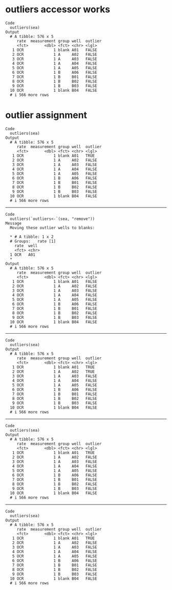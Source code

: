 # outliers accessor works

    Code
      outliers(sea)
    Output
      # A tibble: 576 x 5
         rate  measurement group well  outlier
         <fct>       <dbl> <fct> <chr> <lgl>  
       1 OCR             1 blank A01   FALSE  
       2 OCR             1 A     A02   FALSE  
       3 OCR             1 A     A03   FALSE  
       4 OCR             1 A     A04   FALSE  
       5 OCR             1 A     A05   FALSE  
       6 OCR             1 B     A06   FALSE  
       7 OCR             1 B     B01   FALSE  
       8 OCR             1 B     B02   FALSE  
       9 OCR             1 B     B03   FALSE  
      10 OCR             1 blank B04   FALSE  
      # i 566 more rows

# outlier assignment

    Code
      outliers(sea)
    Output
      # A tibble: 576 x 5
         rate  measurement group well  outlier
         <fct>       <dbl> <fct> <chr> <lgl>  
       1 OCR             1 blank A01   TRUE   
       2 OCR             1 A     A02   FALSE  
       3 OCR             1 A     A03   FALSE  
       4 OCR             1 A     A04   FALSE  
       5 OCR             1 A     A05   FALSE  
       6 OCR             1 B     A06   FALSE  
       7 OCR             1 B     B01   FALSE  
       8 OCR             1 B     B02   FALSE  
       9 OCR             1 B     B03   FALSE  
      10 OCR             1 blank B04   FALSE  
      # i 566 more rows

---

    Code
      outliers(`outliers<-`(sea, "remove"))
    Message
      Moving these outlier wells to blanks:
      
      * # A tibble: 1 x 2
      # Groups:   rate [1]
        rate  well 
        <fct> <chr>
      1 OCR   A01  
      * 
    Output
      # A tibble: 576 x 5
         rate  measurement group well  outlier
         <fct>       <dbl> <fct> <chr> <lgl>  
       1 OCR             1 blank A01   FALSE  
       2 OCR             1 A     A02   FALSE  
       3 OCR             1 A     A03   FALSE  
       4 OCR             1 A     A04   FALSE  
       5 OCR             1 A     A05   FALSE  
       6 OCR             1 B     A06   FALSE  
       7 OCR             1 B     B01   FALSE  
       8 OCR             1 B     B02   FALSE  
       9 OCR             1 B     B03   FALSE  
      10 OCR             1 blank B04   FALSE  
      # i 566 more rows

---

    Code
      outliers(sea)
    Output
      # A tibble: 576 x 5
         rate  measurement group well  outlier
         <fct>       <dbl> <fct> <chr> <lgl>  
       1 OCR             1 blank A01   TRUE   
       2 OCR             1 A     A02   TRUE   
       3 OCR             1 A     A03   FALSE  
       4 OCR             1 A     A04   FALSE  
       5 OCR             1 A     A05   FALSE  
       6 OCR             1 B     A06   FALSE  
       7 OCR             1 B     B01   FALSE  
       8 OCR             1 B     B02   FALSE  
       9 OCR             1 B     B03   FALSE  
      10 OCR             1 blank B04   FALSE  
      # i 566 more rows

---

    Code
      outliers(sea)
    Output
      # A tibble: 576 x 5
         rate  measurement group well  outlier
         <fct>       <dbl> <fct> <chr> <lgl>  
       1 OCR             1 blank A01   TRUE   
       2 OCR             1 A     A02   FALSE  
       3 OCR             1 A     A03   FALSE  
       4 OCR             1 A     A04   FALSE  
       5 OCR             1 A     A05   FALSE  
       6 OCR             1 B     A06   FALSE  
       7 OCR             1 B     B01   FALSE  
       8 OCR             1 B     B02   FALSE  
       9 OCR             1 B     B03   FALSE  
      10 OCR             1 blank B04   FALSE  
      # i 566 more rows

---

    Code
      outliers(sea)
    Output
      # A tibble: 576 x 5
         rate  measurement group well  outlier
         <fct>       <dbl> <fct> <chr> <lgl>  
       1 OCR             1 blank A01   TRUE   
       2 OCR             1 A     A02   FALSE  
       3 OCR             1 A     A03   FALSE  
       4 OCR             1 A     A04   FALSE  
       5 OCR             1 A     A05   FALSE  
       6 OCR             1 B     A06   FALSE  
       7 OCR             1 B     B01   FALSE  
       8 OCR             1 B     B02   FALSE  
       9 OCR             1 B     B03   FALSE  
      10 OCR             1 blank B04   FALSE  
      # i 566 more rows

